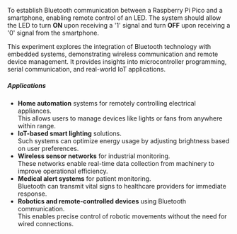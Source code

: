 
To establish Bluetooth communication between a Raspberry Pi Pico and a smartphone, enabling remote control of an LED. The system should allow the LED to turn **ON** upon receiving a '1' signal and turn **OFF** upon receiving a '0' signal from the smartphone.

This experiment explores the integration of Bluetooth technology with embedded systems, demonstrating wireless communication and remote device management. It provides insights into microcontroller programming, serial communication, and real-world IoT applications.

#####  Applications
- **Home automation** systems for remotely controlling electrical appliances.  
  This allows users to manage devices like lights or fans from anywhere within range.  
- **IoT-based smart lighting** solutions.  
  Such systems can optimize energy usage by adjusting brightness based on user preferences.  
- **Wireless sensor networks** for industrial monitoring.  
  These networks enable real-time data collection from machinery to improve operational efficiency.  
- **Medical alert systems** for patient monitoring.  
  Bluetooth can transmit vital signs to healthcare providers for immediate response.  
- **Robotics and remote-controlled devices** using Bluetooth communication.  
  This enables precise control of robotic movements without the need for wired connections.
